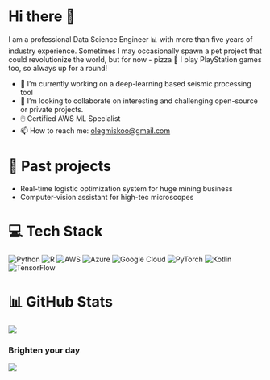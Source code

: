 # Hi there 👋  

I am a professional Data Science Engineer 📊 with more than five years of industry experience. Sometimes I may occasionally spawn a pet project that could revolutionize the world, but for now - pizza 🍕 I play PlayStation games too, so always up for a round!


- 🔭 I’m currently working on a deep-learning based seismic processing tool
- 🧬 I’m looking to collaborate on interesting and challenging open-source or private projects. 
- 🖱️ Certified AWS ML Specialist
- 📫 How to reach me: olegmiskoo@gmail.com

# 💫 Past projects
- Real-time logistic optimization system for huge mining business
- Computer-vision assistant for high-tec microscopes



# 💻 Tech Stack
![Python](https://img.shields.io/badge/python-3670A0?style=flat&logo=python&logoColor=ffdd54) ![R](https://img.shields.io/badge/r-%23276DC3.svg?style=flat&logo=r&logoColor=white) ![AWS](https://img.shields.io/badge/AWS-%23FF9900.svg?style=flat&logo=amazon-aws&logoColor=white) ![Azure](https://img.shields.io/badge/azure-%230072C6.svg?style=flat&logo=azure-devops&logoColor=white) ![Google Cloud](https://img.shields.io/badge/Google%20Cloud-%234285F4.svg?style=flat&logo=google-cloud&logoColor=white) ![PyTorch](https://img.shields.io/badge/PyTorch-%23EE4C2C.svg?style=flat&logo=PyTorch&logoColor=white) ![Kotlin](https://img.shields.io/badge/kotlin-%230095D5.svg?style=flat&logo=kotlin&logoColor=white) ![TensorFlow](https://img.shields.io/badge/TensorFlow-%23FF6F00.svg?style=flat&logo=TensorFlow&logoColor=white)

# 📊 GitHub Stats
![](https://github-readme-streak-stats.herokuapp.com/?user=Progern&theme=synthwave&hide_border=false)<br/>

### Brighten your day
![](https://quotes-github-readme.vercel.app/api?type=horizontal&theme=radical)
